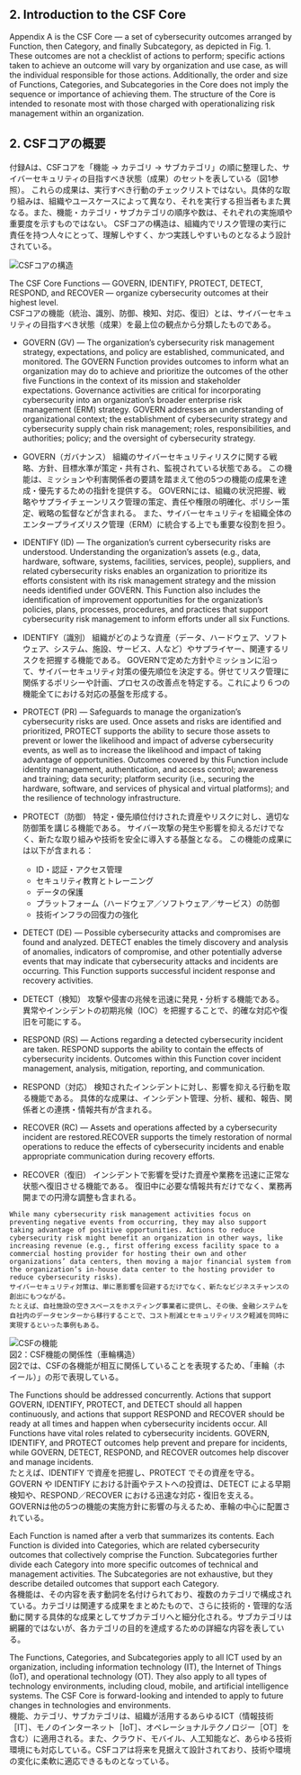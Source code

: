 ## 2. Introduction to the CSF Core
Appendix A is the CSF Core — a set of cybersecurity outcomes arranged by Function, then Category, and finally Subcategory, as depicted in Fig. 1. These outcomes are not a checklist of actions to perform; specific actions taken to achieve an outcome will vary by organization and use case, as will the individual responsible for those actions. Additionally, the order and size of Functions, Categories, and Subcategories in the Core does not imply the sequence or importance of achieving them. The structure of the Core is intended to resonate most with those charged with operationalizing risk management within an organization.
## 2. CSFコアの概要
付録Aは、CSFコアを「機能 → カテゴリ → サブカテゴリ」の順に整理した、サイバーセキュリティの目指すべき状態（成果）のセットを表している（図1参照）。
これらの成果は、実行すべき行動のチェックリストではない。具体的な取り組みは、組織やユースケースによって異なり、それを実行する担当者もまた異なる。また、機能・カテゴリ・サブカテゴリの順序や数は、それぞれの実施順や重要度を示すものではない。
CSFコアの構造は、組織内でリスク管理の実行に責任を持つ人々にとって、理解しやすく、かつ実践しやすいものとなるよう設計されている。

![CSFコアの構造](fig.1_CSFコアの構造.png)

The CSF Core Functions — GOVERN, IDENTIFY, PROTECT, DETECT, RESPOND, and RECOVER — organize cybersecurity outcomes at their highest level.  
CSFコアの機能（統治、識別、防御、検知、対応、復旧）とは、サイバーセキュリティの目指すべき状態（成果）を最上位の観点から分類したものである。

- GOVERN (GV) — The organization’s cybersecurity risk management strategy,
expectations, and policy are established, communicated, and monitored. The GOVERN Function provides outcomes to inform what an organization may do to achieve and prioritize the outcomes of the other five Functions in the context of its mission and stakeholder expectations. Governance activities are critical for incorporating cybersecurity into an organization’s broader enterprise risk management (ERM) strategy. GOVERN addresses an understanding of organizational context; the establishment of cybersecurity strategy and cybersecurity supply chain risk management; roles, responsibilities, and authorities; policy; and the oversight of cybersecurity strategy.
- GOVERN（ガバナンス）
組織のサイバーセキュリティリスクに関する戦略、方針、目標水準が策定・共有され、監視されている状態である。
この機能は、ミッションや利害関係者の要請を踏まえて他の5つの機能の成果を達成・優先するための指針を提供する。
GOVERNには、組織の状況把握、戦略やサプライチェーンリスク管理の策定、責任や権限の明確化、ポリシー策定、戦略の監督などが含まれる。
また、サイバーセキュリティを組織全体のエンタープライズリスク管理（ERM）に統合する上でも重要な役割を担う。  

- IDENTIFY (ID) — The organization’s current cybersecurity risks are understood. Understanding the organization’s assets (e.g., data, hardware, software, systems, facilities, services, people), suppliers, and related cybersecurity risks enables an organization to prioritize its efforts consistent with its risk management strategy and the mission needs identified under GOVERN. This Function also includes the identification of improvement opportunities for the organization’s policies, plans, processes, procedures, and practices that support cybersecurity risk management to inform efforts under all six Functions.
- IDENTIFY（識別）
組織がどのような資産（データ、ハードウェア、ソフトウェア、システム、施設、サービス、人など）やサプライヤー、関連するリスクを把握する機能である。
GOVERNで定めた方針やミッションに沿って、サイバーセキュリティ対策の優先順位を決定する。併せてリスク管理に関係するポリシーや計画、プロセスの改善点を特定する。これにより６つの機能全てにおける対応の基盤を形成する。

- PROTECT (PR) — Safeguards to manage the organization’s cybersecurity risks are used. Once assets and risks are identified and prioritized, PROTECT supports the ability to secure those assets to prevent or lower the likelihood and impact of adverse cybersecurity events, as well as to increase the likelihood and impact of taking advantage of opportunities. Outcomes covered by this Function include identity management, authentication, and access control; awareness and training; data security; platform security (i.e., securing the hardware, software, and services of physical and virtual platforms); and the resilience of technology infrastructure.
- PROTECT（防御）
特定・優先順位付けされた資産やリスクに対し、適切な防御策を講じる機能である。
サイバー攻撃の発生や影響を抑えるだけでなく、新たな取り組みや技術を安全に導入する基盤となる。
この機能の成果には以下が含まれる：
  - ID・認証・アクセス管理
  - セキュリティ教育とトレーニング
  - データの保護
  - プラットフォーム（ハードウェア／ソフトウェア／サービス）の防御
  - 技術インフラの回復力の強化

- DETECT (DE) — Possible cybersecurity attacks and compromises are found and analyzed. DETECT enables the timely discovery and analysis of anomalies, indicators of compromise, and other potentially adverse events that may indicate that cybersecurity attacks and incidents are occurring. This Function supports successful incident response and recovery activities.
- DETECT（検知）
攻撃や侵害の兆候を迅速に発見・分析する機能である。
異常やインシデントの初期兆候（IOC）を把握することで、的確な対応や復旧を可能にする。

- RESPOND (RS) — Actions regarding a detected cybersecurity incident are taken. RESPOND supports the ability to contain the effects of cybersecurity incidents. Outcomes within this Function cover incident management, analysis, mitigation, reporting, and communication.
- RESPOND（対応）
検知されたインシデントに対し、影響を抑える行動を取る機能である。
具体的な成果は、インシデント管理、分析、緩和、報告、関係者との連携・情報共有が含まれる。

- RECOVER (RC) — Assets and operations affected by a cybersecurity incident are restored.RECOVER supports the timely restoration of normal operations to reduce the effects of cybersecurity incidents and enable appropriate communication during recovery efforts. 
- RECOVER（復旧）
インシデントで影響を受けた資産や業務を迅速に正常な状態へ復旧させる機能である。
復旧中に必要な情報共有だけでなく、業務再開までの円滑な調整も含まれる。

~~~
While many cybersecurity risk management activities focus on preventing negative events from occurring, they may also support taking advantage of positive opportunities. Actions to reduce cybersecurity risk might benefit an organization in other ways, like increasing revenue (e.g., first offering excess facility space to a commercial hosting provider for hosting their own and other organizations’ data centers, then moving a major financial system from the organization’s in-house data center to the hosting provider to reduce cybersecurity risks).  
サイバーセキュリティ対策は、単に悪影響を回避するだけでなく、新たなビジネスチャンスの創出にもつながる。
たとえば、自社施設の空きスペースをホスティング事業者に提供し、その後、金融システムを自社内のデータセンターから移行することで、コスト削減とセキュリティリスク軽減を同時に実現するといった事例もある。
~~~

![CSFの機能](fig.2_CSFの機能.png)  
図2：CSF機能の関係性（車輪構造）  
図2では、CSFの各機能が相互に関係していることを表現するため、「車輪（ホイール）」の形で表現している。  

The Functions should be addressed concurrently. Actions that support GOVERN, IDENTIFY, PROTECT, and DETECT should all happen continuously, and actions that support RESPOND and RECOVER should be ready at all times and happen when cybersecurity incidents occur. All Functions have vital roles related to cybersecurity incidents. GOVERN, IDENTIFY, and PROTECT outcomes help prevent and prepare for incidents, while GOVERN, DETECT, RESPOND, and RECOVER outcomes help discover and manage incidents.  
たとえば、IDENTIFY で資産を把握し、PROTECT でその資産を守る。
GOVERN や IDENTIFY における計画やテストへの投資は、DETECT による早期検知や、RESPOND／RECOVER における迅速な対応・復旧を支える。
GOVERNは他の5つの機能の実施方針に影響の与えるため、車輪の中心に配置されている。  

Each Function is named after a verb that summarizes its contents. Each Function is divided into Categories, which are related cybersecurity outcomes that collectively comprise the Function. Subcategories further divide each Category into more specific outcomes of technical and management activities. The Subcategories are not exhaustive, but they describe detailed outcomes that support each Category.  
各機能は、その内容を表す動詞を名付けられており、複数のカテゴリで構成されている。カテゴリは関連する成果をまとめたもので、さらに技術的・管理的な活動に関する具体的な成果としてサブカテゴリへと細分化される。サブカテゴリは網羅的ではないが、各カテゴリの目的を達成するための詳細な内容を表している。  

The Functions, Categories, and Subcategories apply to all ICT used by an organization, including information technology (IT), the Internet of Things (IoT), and operational technology (OT). They also apply to all types of technology environments, including cloud, mobile, and artificial intelligence systems. The CSF Core is forward-looking and intended to apply to future changes in technologies and environments.  
機能、カテゴリ、サブカテゴリは、組織が活用するあらゆるICT（情報技術［IT］、モノのインターネット［IoT］、オペレーショナルテクノロジー［OT］を含む）に適用される。また、クラウド、モバイル、人工知能など、あらゆる技術環境にも対応している。CSFコアは将来を見据えて設計されており、技術や環境の変化に柔軟に適応できるものとなっている。
